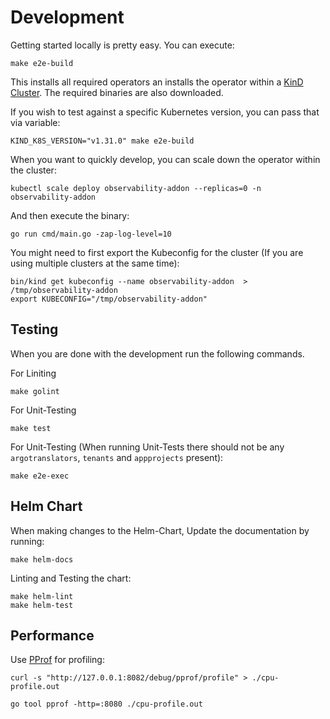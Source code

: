 # Development

Getting started locally is pretty easy. You can execute:

```shell
make e2e-build
```

This installs all required operators an installs the operator within a [KinD Cluster](https://kind.sigs.k8s.io/). The required binaries are also downloaded.

If you wish to test against a specific Kubernetes version, you can pass that via variable:

```shell
KIND_K8S_VERSION="v1.31.0" make e2e-build
```

When you want to quickly develop, you can scale down the operator within the cluster:

```shell
kubectl scale deploy observability-addon --replicas=0 -n observability-addon
```

And then execute the binary:

```shell
go run cmd/main.go -zap-log-level=10
```

You might need to first export the Kubeconfig for the cluster (If you are using multiple clusters at the same time):

```shell
bin/kind get kubeconfig --name observability-addon  > /tmp/observability-addon
export KUBECONFIG="/tmp/observability-addon"
```

## Testing

When you are done with the development run the following commands.

For Liniting

```shell
make golint
```

For Unit-Testing

```shell
make test
```

For Unit-Testing (When running Unit-Tests there should not be any `argotranslators`, `tenants` and `appprojects` present):

```shell
make e2e-exec
```

## Helm Chart

When making changes to the Helm-Chart, Update the documentation by running:

```shell
make helm-docs
```

Linting and Testing the chart:

```shell
make helm-lint
make helm-test
```

## Performance

Use [PProf](https://book.kubebuilder.io/reference/pprof-tutorial) for profiling:

```shell
curl -s "http://127.0.0.1:8082/debug/pprof/profile" > ./cpu-profile.out

go tool pprof -http=:8080 ./cpu-profile.out
```
